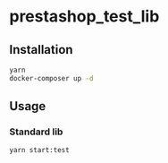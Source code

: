 # prestashop_test_lib

## Installation

```bash
yarn
docker-composer up -d
```

## Usage

### Standard lib

```bash
yarn start:test
```
